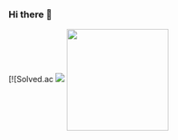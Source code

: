 ### Hi there 👋
 
[![Solved.ac
 <img src="http://mazandi.herokuapp.com/api?handle={pyominmin}&theme=cold"/>   <a href="https://github.com/imysh578"><img align="center" style="height:180px" src="https://github-readme-stats.vercel.app/api/top-langs/?username=pyominmin&layout=compact&theme=nord&hide_border=true" /></a> 

